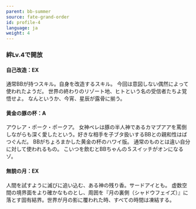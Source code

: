 ```yaml
---
parent: bb-summer
source: fate-grand-order
id: profile-4
language: ja
weight: 4
---
```


### 絆Lv.4で開放

#### 自己改造：EX

通常BBが持つスキル。自身を改造するスキル。
今回は意図しない偶然によって使われたようだ。
世界の終わりのリゾート地、ヒトという名の受信者たちよ覚悟せよ。
なんというか、今宵、星辰が露骨に揃う。

#### 黄金の豚の杯：A

アウレア・ポーク・ポークア。
女神ペレは豚の半人神であるカマプアアを罵倒しながらも深く愛したという。好きな相手を子ブタ扱いするBBとの親和性はばつぐんだ。
BBがちょろまかした黄金の杯のハワイ版。
通常のものとは違い自分に対して使われるもの。
こいつを飲むとBBちゃんのＳスイッチがオンになるゾ。

#### 無貌の月：EX

人間を試すように滅びに追い込む、ある神の残り香。サードアイとも。
虚数空間の境界面をより確かなものとし、周囲を『月の裏側（シャドウフェイズ）』に落とす固有結界。世界が月の影に覆われた時、すべての時間は凍結する。
